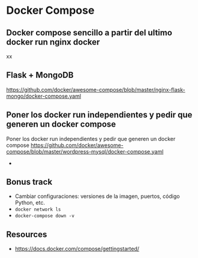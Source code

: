 # Docker Compose

## Docker compose sencillo a partir del ultimo docker run nginx docker

xx

## Flask + MongoDB

https://github.com/docker/awesome-compose/blob/master/nginx-flask-mongo/docker-compose.yaml

## Poner los docker run independientes y pedir que generen un docker compose

Poner los docker run independientes y pedir que generen un docker compose
https://github.com/docker/awesome-compose/blob/master/wordpress-mysql/docker-compose.yaml

-

## Bonus track

- Cambiar configuraciones: versiones de la imagen, puertos, código Python, etc.
- `docker network ls`
- `docker-compose down -v`

## Resources

- https://docs.docker.com/compose/gettingstarted/
